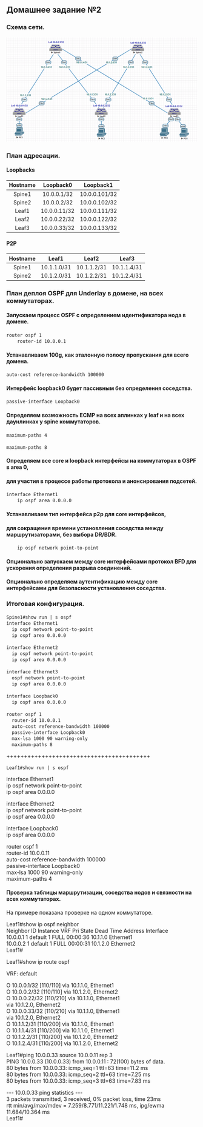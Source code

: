 ## Домашнее задание №2

### Схема сети.

![](layout2.png)

### План адресации.

#### Loopbacks

| Hostname | Loopback0    | Loopback1     |
| :------: | :-----------:|:-------------:|
|  Spine1  | 10.0.0.1/32  | 10.0.0.101/32 |
|  Spine2  | 10.0.0.2/32  | 10.0.0.102/32 |
|  Leaf1   | 10.0.0.11/32 | 10.0.0.111/32 |
|  Leaf2   | 10.0.0.22/32 | 10.0.0.122/32 |
|  Leaf3   | 10.0.0.33/32 | 10.0.0.133/32 |

#### P2P

| Hostname |    Leaf1    |     Leaf2   |     Leaf3   |
| :------: | :----------:|:-----------:|:-----------:|
|  Spine1  | 10.1.1.0/31 | 10.1.1.2/31 | 10.1.1.4/31 |
|  Spine2  | 10.1.2.0/31 | 10.1.2.2/31 | 10.1.2.4/31 |

### План деплоя OSPF для Underlay в домене, на всех коммутаторах.

#### Запускаем процесс OSPF с определением идентификатора нода в домене.

    router ospf 1   
        router-id 10.0.0.1  

#### Устанавливаем 100g, как эталонную полосу пропускания для всего домена. 

    auto-cost reference-bandwidth 100000

#### Интерфейс loopback0 будет пассивным без определения соседства.

    passive-interface Loopback0

#### Определяем возможность ECMP на всех аплинках у leaf и на всех даунлинках у spine коммутаторов.

    maximum-paths 4

    maximum-paths 8

#### Определяем все core и loopback интерфейсы на коммутаторах в OSPF в area 0, 
#### для участия в процессе работы протокола и анонсирования подсетей. 

    interface Ethernet1   
        ip ospf area 0.0.0.0  
 
#### Устанавливаем тип интерфейса p2p для core интерфейсов,  
#### для сокращения времени установления соседства между маршрутизаторами, без выбора DR/BDR.

        ip ospf network point-to-point

#### Опционально запускаем между core интерфейсами протокол BFD для ускорения определения разрыва соединений. 

#### Опционально определяем аутентификацию между core интерфейсами для безопасности установления соседства.

### Итоговая конфигурация.

    Spine1#show run | s ospf  
    interface Ethernet1  
      ip ospf network point-to-point  
      ip ospf area 0.0.0.0  
    
    interface Ethernet2  
      ip ospf network point-to-point  
      ip ospf area 0.0.0.0  
   
    interface Ethernet3
      ospf network point-to-point  
      ip ospf area 0.0.0.0  

    interface Loopback0  
      ip ospf area 0.0.0.0  

    router ospf 1  
      router-id 10.0.0.1  
      auto-cost reference-bandwidth 100000  
      passive-interface Loopback0  
      max-lsa 1000 90 warning-only  
      maximum-paths 8  
    

   
+++++++++++++++++++++++++++++++++++++++++  

    Leaf1#show run | s ospf  
   interface Ethernet1  
   ip ospf network point-to-point  
   ip ospf area 0.0.0.0  

interface Ethernet2  
   ip ospf network point-to-point  
   ip ospf area 0.0.0.0  

interface Loopback0  
   ip ospf area 0.0.0.0  

router ospf 1  
   router-id 10.0.0.11  
   auto-cost reference-bandwidth 100000  
   passive-interface Loopback0  
   max-lsa 1000 90 warning-only  
   maximum-paths 4  
   
#### Проверка таблицы маршрутизации, соседства нодов и связности на всех коммутаторах. 

На примере показана проверке на одном коммутаторе. 

Leaf1#show ip ospf neighbor  
Neighbor ID     Instance VRF      Pri State                  Dead Time   Address         Interface  
10.0.0.1        1        default  1   FULL                   00:00:36    10.1.1.0        Ethernet1  
10.0.0.2        1        default  1   FULL                   00:00:31    10.1.2.0        Ethernet2  
Leaf1#  

 Leaf1#show ip route ospf  
 
VRF: default  
 
 O        10.0.0.1/32 [110/110] via 10.1.1.0, Ethernet1  
 O        10.0.0.2/32 [110/110] via 10.1.2.0, Ethernet2  
 O        10.0.0.22/32 [110/210] via 10.1.1.0, Ethernet1  
                                 via 10.1.2.0, Ethernet2  
 O        10.0.0.33/32 [110/210] via 10.1.1.0, Ethernet1  
                                 via 10.1.2.0, Ethernet2  
 O        10.1.1.2/31 [110/200] via 10.1.1.0, Ethernet1  
 O        10.1.1.4/31 [110/200] via 10.1.1.0, Ethernet1  
 O        10.1.2.2/31 [110/200] via 10.1.2.0, Ethernet2  
 O        10.1.2.4/31 [110/200] via 10.1.2.0, Ethernet2  


Leaf1#ping 10.0.0.33 source 10.0.0.11 rep 3   
PING 10.0.0.33 (10.0.0.33) from 10.0.0.11 : 72(100) bytes of data.  
80 bytes from 10.0.0.33: icmp_seq=1 ttl=63 time=11.2 ms  
80 bytes from 10.0.0.33: icmp_seq=2 ttl=63 time=7.25 ms  
80 bytes from 10.0.0.33: icmp_seq=3 ttl=63 time=7.83 ms  
    
--- 10.0.0.33 ping statistics ---  
3 packets transmitted, 3 received, 0% packet loss, time 23ms  
rtt min/avg/max/mdev = 7.259/8.771/11.221/1.748 ms, ipg/ewma 11.684/10.364 ms  
Leaf1#  
   